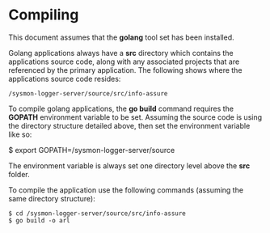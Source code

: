 # Compiling

This document assumes that the **golang** tool set has been installed.

Golang applications always have a **src** directory which contains the applications source code, along with any associated projects that are referenced by the primary application. The following shows where the applications source code resides:

    /sysmon-logger-server/source/src/info-assure

To compile golang applications, the **go build** command requires the **GOPATH** environment variable to be set. Assuming the source code is using the directory structure detailed above, then set the environment variable like so:

   $ export GOPATH=/sysmon-logger-server/source

The environment variable is always set one directory level above the **src** folder.

To compile the application use the following commands (assuming the same directory structure):

```
$ cd /sysmon-logger-server/source/src/info-assure
$ go build -o arl
```
